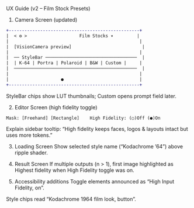 UX Guide (v2 – Film Stock Presets)
1. Camera Screen (updated)
```diff
+--------------------------------------------------+
|  < ⚙︎ >                    Film Stocks ▾         |
|                                                  |
|  [VisionCamera preview]                           |
|                                                  |
|  ── StyleBar ───────────────────────────────────  |
|  | K-64 | Portra | Polaroid | B&W | Custom |     |
|  ───────────────────────────────────────────────  |
|                                                  |
|                    ●                             |
+--------------------------------------------------+
```
StyleBar chips show LUT thumbnails; Custom opens prompt field later.

2. Editor Screen (high fidelity toggle)
```vbnet
Mask: [Freehand] [Rectangle]    High Fidelity: (○)Off (●)On
```
Explain sidebar tooltip: “High fidelity keeps faces, logos & layouts intact but uses more tokens.”

3. Loading Screen
Show selected style name (“Kodachrome ’64”) above ripple shader.

4. Result Screen
If multiple outputs (n > 1), first image highlighted as Highest fidelity when High Fidelity toggle was on.

5. Accessibility additions
Toggle elements announced as “High Input Fidelity, on”.

Style chips read “Kodachrome 1964 film look, button”. 